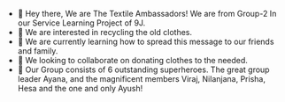 - 👋 Hey there, We are The Textile Ambassadors! We are from Group-2 In our Service Learning Project of 9J.
- 👀 We are interested in recycling the old clothes.
- 🌱 We are currently learning how to spread this message to our friends and family.
- 💞️ We looking to collaborate on donating clothes to the needed.
- 👥 Our Group consists of 6 outstanding superheroes. The great group leader Ayana, and the magnificent members Viraj, Nilanjana, Prisha, Hesa and the one and only Ayush!

<!---
ServiceLearning9J/ServiceLearning9J is a ✨ special ✨ repository because its `README.md` (this file) appears on your GitHub profile.
You can click the Preview link to take a look at your changes.
--->

